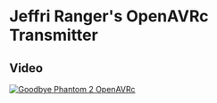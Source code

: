 # Jeffri Ranger's OpenAVRc Transmitter

## Video

[![Goodbye Phantom 2 OpenAVRc](https://img.youtube.com/vi/rswYSBltYEY/0.jpg)](https://www.youtube.com/watch?v=rswYSBltYEY "Goodbye Phantom 2 OpenAVRc")




